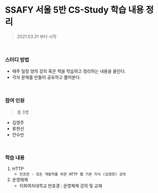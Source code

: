 # SSAFY 서울 5반 CS-Study 학습 내용 정리

> 2021.03.31 부터 시작

<br>

### 스터디 방법

- 매주 일정 양의 강의 혹은 책을 학습하고 정리하는 내용을 올린다.
- 각자 문제를 만들어 공유하고 풀어본다.

<br>

### 참여 인원

> 총 3명

- 김영주
- 류현선
- 안수빈

<br>

### 학습 내용

1. HTTP
   - `인프런 - 모든 개발자를 위한 HTTP 웹 기본 지식 (김영한) 강의`
2. 운영체제
   - 이화여자대학교 반효경 : 운영체제 강의 및 교재

